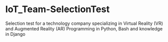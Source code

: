 # IoT_Team-SelectionTest
Selection test for a technology company specializing in Virtual Reality (VR) and Augmented Reality (AR) Programming in Python, Bash and knowledge in Django

